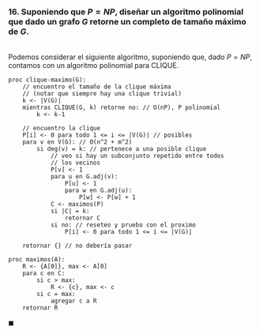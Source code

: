 ### 16. Suponiendo que $P = NP$, diseñar un algoritmo polinomial que dado un grafo $G$ retorne un completo de tamaño máximo de $G$.

\
Podemos considerar el siguiente algoritmo, suponiendo que, dado $P = NP$, contamos con un algoritmo polinomial para CLIQUE.

```
proc clique-maximo(G):
    // encuentro el tamaño de la clique máxima 
    // (notar que siempre hay una clique trivial)
    k <- |V(G)|
    mientras CLIQUE(G, k) retorne no: // O(nP), P polinomial
        k <- k-1
    
    // encuentro la clique
    P[i] <- 0 para todo 1 <= i <= |V(G)| // posibles
    para v en V(G): // O(n^2 + m^2)
        si deg(v) = k: // pertenece a una posible clique
            // veo si hay un subconjunto repetido entre todos
            // los vecinos
            P[v] <- 1
            para u en G.adj(v):
                P[u] <- 1
                para w en G.adj(u):
                    P[w] <- P[w] + 1 
            C <- maximos(P)
            si |C| = k:
                retornar C
            si no: // reseteo y pruebo con el proximo
                P[i] <- 0 para todo 1 <= i <= |V(G)|
    
    retornar {} // no debería pasar
```
```
proc maximos(A):
    R <- {A[0]}, max <- A[0]
    para c en C:
        si c > max:
            R <- {c}, max <- c
        si c = max:
            agregar c a R
    retornar R
```

$\blacksquare$
